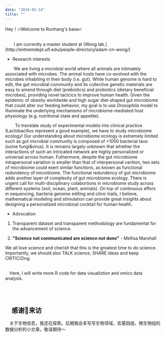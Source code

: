 ```yaml
---
date: "2019-03-14" 
title: ""
---
```

Hey！🔥Welcome to Runhang's base🔥

<br>
&emsp;&emsp;I am currently a master student at [Wong lab.](http://entnemdept.ufl.edu/people-directory/adam-cn-wong/)

- Research interests 

&emsp;&emsp;We are living a microbial world where all animals are intimately associated with microbes. The animal hosts have co-evolved with the microbes inhabiting in their body (i.e. gut). While human genome is hard to edit, the gut microbial community and its collective genetic materials are easy to amend through diet (prebiotics) and probiotics (dietary beneficial microbes), providing novel tactcics to improve human health. Given the epidemic of obesity worldwide and high sugar diet-shaped gut microbiome that could alter our feeding behavior, my goal is to use *Drosophila* model to illunimate the underlying mechanisms of microbiome-mediated host physiology (e.g. nutritional state and appetite). 

&emsp;&emsp; To translate study of experimental models into clinical practice (Lactobacillus represent a good example), we have to study microbiome ecology! Our understanding about microbiome ecology is extremely limited such as gut microbial community is composed of >1000 bacterial taxa (some fungi&virus). It is remains largely unknown that whether the interactions of such an intricated network are highly personalized or universal across human. Futhermore, despite the gut microbiome intrapersonal variation is smaller than that of interpersonal varition, two sets of microbiome could exert similar functions, as known as functional redundency of microbiome. The functional redundency of gut microbiome adds another layer of complexity of gut microbiome ecology. There is urgent call for multi-disciplinary colabortions in microbiome study across different systems (soil, ocean, plant, animals). On top of continuous effors in sequencing, bacteria genome editing and clinic trails, I believe, mathematical modeling and stimulation can provide great insights about designing a personalized microbioal cocktail for human health.

- Advocation

1. Transparent dataset and transparent methodology are fundamental for the advancement of science. 

2. **"Science not communicated are science not done"** - Mellisa Marshall

We all love science and cherish that this is the greatest time to do science. Importantly, we should also TALK science, SHARE ideas and keep CRITICIZing.

<br>&emsp;Here, I will write more R code for data visualiztion and omics data analysis. 

<br><br>&emsp;感谢🙏来访
---
&emsp;关于生物信息，我还在探索。后期我会多写写生物领域，宏基因组，微生物组的数据分析的小文章。敬请期待～
